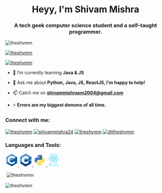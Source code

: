 <h1 align="center">Heyy, I'm Shivam Mishra</h1>
<h3 align="center">A tech geek computer science student and a self-taught programmer.</h3>

<p align="left"> <img src="https://komarev.com/ghpvc/?username=theshvmm&label=Profile%20views&color=0e75b6&style=flat" alt="theshvmm" /> </p>

<p align="left"> <a href="https://github.com/ryo-ma/github-profile-trophy"><img src="https://github-profile-trophy.vercel.app/?username=theshvmm" alt="theshvmm" /></a> </p>

<p align="left"> <a href="https://twitter.com/theshvmm" target="blank"><img src="https://img.shields.io/twitter/follow/theshvmm?logo=twitter&style=for-the-badge" alt="theshvmm" /></a> </p>

- 🌱 I’m currently learning **Java & JS**

- 💬 Ask me about **Python, Java, JS, ReactJS, I'm happy to help!**

- 📫 Catch me on **shivammishrasm2004@gmail.com**

- ⚡ **Errors are my biggest demons of all time.**

<h3 align="left">Connect with me:</h3>
<p align="left">
<a href="https://twitter.com/theshvmm" target="blank"><img align="center" src="https://raw.githubusercontent.com/rahuldkjain/github-profile-readme-generator/master/src/images/icons/Social/twitter.svg" alt="theshvmm" height="30" width="40" /></a>
<a href="https://linkedin.com/in/shivammishra24" target="blank"><img align="center" src="https://raw.githubusercontent.com/rahuldkjain/github-profile-readme-generator/master/src/images/icons/Social/linked-in-alt.svg" alt="shivammishra24" height="30" width="40" /></a>
<a href="https://instagram.com/theshvmm" target="blank"><img align="center" src="https://raw.githubusercontent.com/rahuldkjain/github-profile-readme-generator/master/src/images/icons/Social/instagram.svg" alt="theshvmm" height="30" width="40" /></a>
<a href="https://medium.com/@theshvmm" target="blank"><img align="center" src="https://raw.githubusercontent.com/rahuldkjain/github-profile-readme-generator/master/src/images/icons/Social/medium.svg" alt="@theshvmm" height="30" width="40" /></a>
</p>

<h3 align="left">Languages and Tools:</h3>
<p align="left"> <a href="https://www.cprogramming.com/" target="_blank" rel="noreferrer"> <img src="https://raw.githubusercontent.com/devicons/devicon/master/icons/c/c-original.svg" alt="c" width="40" height="40"/> </a> <a href="https://www.w3schools.com/cpp/" target="_blank" rel="noreferrer"> <img src="https://raw.githubusercontent.com/devicons/devicon/master/icons/cplusplus/cplusplus-original.svg" alt="cplusplus" width="40" height="40"/> </a> <a href="https://www.python.org" target="_blank" rel="noreferrer"> <img src="https://raw.githubusercontent.com/devicons/devicon/master/icons/python/python-original.svg" alt="python" width="40" height="40"/> </a> <a href="https://reactjs.org/" target="_blank" rel="noreferrer"> <img src="https://raw.githubusercontent.com/devicons/devicon/master/icons/react/react-original-wordmark.svg" alt="react" width="40" height="40"/> </a> </p>

<p>&nbsp;<img align="center" src="https://github-readme-stats.vercel.app/api?username=theshvmm&show_icons=true&locale=en" alt="theshvmm" /></p>

<p><img align="center" src="https://github-readme-streak-stats.herokuapp.com/?user=theshvmm&" alt="theshvmm" /></p>
